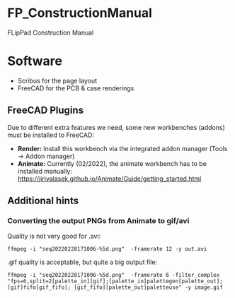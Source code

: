 # FP_ConstructionManual

FLipPad Construction Manual

# Software

* Scribus for the page layout
* FreeCAD for the PCB & case renderings

## FreeCAD Plugins

Due to different extra features we need, some new workbenches (addons) must be installed to FreeCAD:

* __Render:__ Install this workbench via the integrated addon manager (Tools -> Addon manager)
* __Animate:__ Currently (02/2022), the animate workbench has to be installed manually: https://jirivalasek.github.io/Animate/Guide/getting_started.html

## Additional hints

### Converting the output PNGs from Animate to gif/avi

Quality is not very good for .avi:

`ffmpeg -i "seq20220228171006-%5d.png"  -framerate 12 -y out.avi`

.gif quality is acceptable, but quite a big output file:

`ffmpeg -i "seq20220228171006-%5d.png"  -framerate 6 -filter_complex  "fps=6,split=2[palette_in][gif];[palette_in]palettegen[palette_out];[gif]fifo[gif_fifo]; [gif_fifo][palette_out]paletteuse" -y image.gif`
